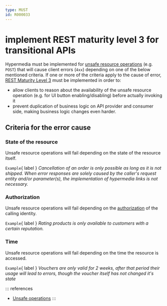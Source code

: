 ```yaml
---
type: MUST
id: R000033
---
```


# implement REST maturity level 3 for transitional APIs

Hypermedia must be implemented for [unsafe resource operations](@guidelines/R000008) (e.g. `POST`) that will cause client errors (`4xx`) depending on one of the below mentioned criteria. If one or more of the criteria apply to the cause of error, [REST Maturity Level 3](https://martinfowler.com/articles/richardsonMaturityModel.html#level3) must be implemented in order to:

- allow clients to reason about the availability of the unsafe resource operation (e.g. for UI button enabling/disabling) before actually invoking it
- prevent duplication of business logic on API provider and consumer side, making business logic changes even harder.

## Criteria for the error cause

### State of the resource

Unsafe resource operations will fail depending on the state of the resource itself.

`Example`{ label } _Cancellation of an order is only possible as long as it is not shipped.
When error responses are solely caused by the caller's request entity and/or parameter(s), the implementation of hypermedia links is not necessary._

### Authorization

Unsafe resource operations will fail depending on the [authorization](../../005_Authorization/index.md) of the calling identity.

`Example`{ label } _Rating products is only available to customers with a certain reputation._

### Time

Unsafe resource operations will fail depending on the time the resource is accessed.

`Example`{ label } _Vouchers are only valid for 2 weeks, after that period their usage will lead to errors, though the voucher itself has not changed it's state_

::: references

- [Unsafe operations](https://datatracker.ietf.org/doc/html/rfc7231#section-4.2.1)
  :::
